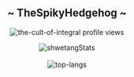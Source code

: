 
<h2 align="center">~ TheSpikyHedgehog ~</h2>

<p align="center">
		<img src="https://komarev.com/ghpvc/?username=TheSpikyHedgehog&label=Profile%20views&color=0e75b6&style=flat" alt="the-cult-of-integral profile views" />
</p>
<p align="center">
  <img src="https://github-readme-stats.vercel.app/api?username=TheSpikyHedgehog&theme=dark&show_icons=true" alt="shwetangStats" />  
  <br />
  <br />
  <img src="https://github-readme-stats.vercel.app/api/top-langs/?username=TheSpikyHedgehog&layout=compact&theme=dark" alt="top-langs" />
</p>
